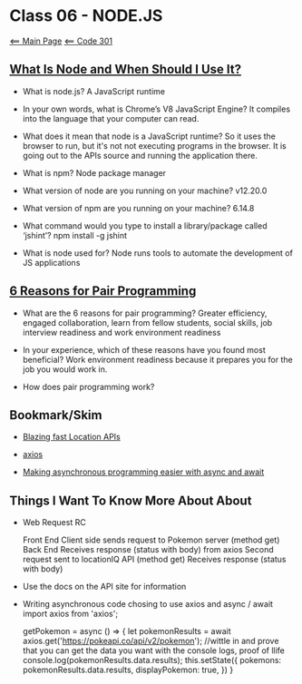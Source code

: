 # Class 06 - NODE.JS

[<== Main Page](../README.md)
[<== Code 301](../code301/code301.md)

## [What Is Node and When Should I Use It?](https://www.sitepoint.com/an-introduction-to-node-js/)

- What is node.js?
  A JavaScript runtime 

- In your own words, what is Chrome’s V8 JavaScript Engine?
  It compiles into the language that your computer can read.

- What does it mean that node is a JavaScript runtime?
  So it uses the browser to run, but it's not not executing programs in the browser. It is going out to the APIs source and running the application there.

- What is npm?
  Node package manager

- What version of node are you running on your machine?
  v12.20.0

- What version of npm are you running on your machine?
  6.14.8

- What command would you type to install a library/package called ‘jshint’?
  npm install -g jshint

- What is node used for?
  Node runs tools to automate the development of JS applications

## [6 Reasons for Pair Programming](https://www.codefellows.org/blog/6-reasons-for-pair-programming/)

- What are the 6 reasons for pair programming?
  Greater efficiency, engaged collaboration, learn from fellow students, social skills, job interview readiness and work environment readiness

- In your experience, which of these reasons have you found most beneficial?
  Work environment readiness because it prepares you for the job you would work in.

- How does pair programming work?

## Bookmark/Skim

- [Blazing fast Location APIs](https://locationiq.com/)

- [axios](https://www.npmjs.com/package/axios)

- [Making asynchronous programming easier with async and await](https://developer.mozilla.org/en-US/docs/Learn/JavaScript/Asynchronous/Async_await)

## Things I Want To Know More About About

- Web Request RC

  Front End Client side sends request to Pokemon server (method get)
  Back End Receives response (status with body) from axios
  Second request sent to locationIQ API (method get)
  Receives response (status with body)

- Use the docs on the API site for information

- Writing asynchronous code chosing to use axios and async / await
  import axios from 'axios';

  getPokemon = async () => {
    let pokemonResults = await axios.get('https://pokeapi.co/api/v2/pokemon');
    //wittle in and prove that you can get the data you want with the console logs, proof of llife
    console.log(pokemonResults.data.results);
    this.setState({
      pokemons: pokemonResults.data.results,
      displayPokemon: true,
    })
  }
